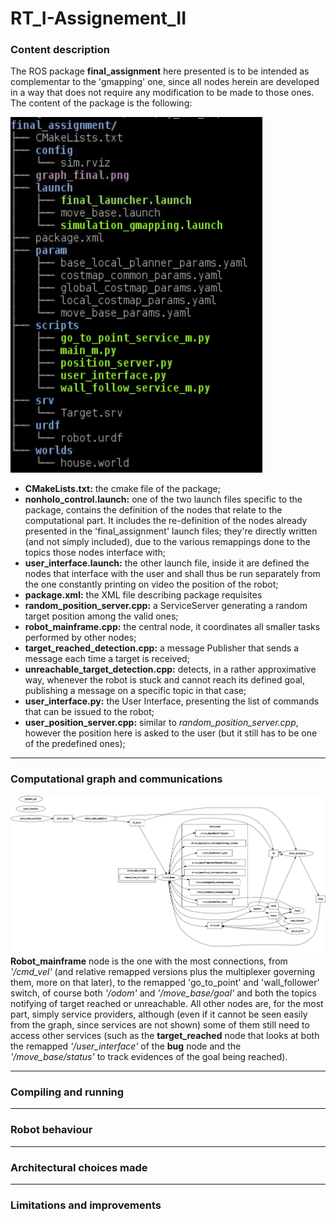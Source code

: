 #  RT_I-Assignement_II

### Content description 

The ROS package **final_assignment** here presented is to be intended as complementar to the 'gmapping' one,
since all nodes herein are developed in a way that does not require any modification to be made to those ones.
The content of the package is the following:

![package_tree](images/final_tree.png)
- **CMakeLists.txt:** the cmake file of the package;
- **nonholo_control.launch:** one of the two launch files specific to the package, contains 
	the definition of the nodes that relate to the computational part. It includes the re-definition of the
	nodes already presented in the 'final_assignment' launch files; they're directly written 
	(and not simply included), due to the various remappings done to the topics those nodes interface with;
- **user_interface.launch:** the other launch file, inside it are defined the nodes that interface with the
	user and shall thus be run separately from the one constantly printing on video the position of the
	robot;
- **package.xml:** the XML file describing package requisites
- **random_position_server.cpp:** a ServiceServer generating a random target position among the valid ones;
- **robot_mainframe.cpp:** the central node, it coordinates all smaller tasks performed by other nodes;
- **target_reached_detection.cpp:** a message Publisher that sends a message each time a target is received;
- **unreachable_target_detection.cpp:** detects, in a rather approximative way, whenever the robot is stuck and
	cannot reach its defined goal, publishing a message on a specific topic in that case;
- **user_interface.py:** the User Interface, presenting the list of commands that can be issued to the robot;
- **user_position_server.cpp:** similar to *random_position_server.cpp*, however the position here is asked to the
	user (but it still has to be one of the predefined ones);

---

### Computational graph and communications

![rqt_graph](graph_final.png)
**Robot_mainframe** node is the one with the most connections,
from _'/cmd_vel'_ (and relative remapped versions plus the multiplexer governing them, more on that later), to the 
remapped 'go_to_point' and 'wall_follower' switch, of course both _'/odom'_ and _'/move_base/goal'_ and both the
topics notifying of target reached or unreachable. All other nodes are, for the most part, simply service providers,
although (even if it cannot be seen easily from the graph, since services are not shown) some of them still need to
access other services (such as the **target_reached** node that looks at both the remapped _'/user_interface'_ of the
**bug** node and the _'/move_base/status'_ to track evidences of the goal being reached).

---

### Compiling and running
<!---
Both the _'gmapping'_ and _'final_assignment'_ packages are **necessary** to run the package here provided (and thus
required by the CMake file). If all three packages are present on the machine it's sufficient to run 
```bash
# catkin_make
```
in the root directory of the ROS workspace to compile everything.

As mentioned, two separate launch files are included in the package, both need to be run simultaneously on separate shells
in order to control the robot and observe its position. Moreover, the _simulation_gmapping.launch_ file present inside
_'final_assignment'_ package has to be run in another shell window to run both **rviz** and **Gazebo**, necessary for 
the simulation.
```bash
# roslaunch final_assignment simulation_gmapping.launch

# roslaunch nonholo_control nonholo_control.launch

# roslaunch nonholo_control user_interface.launch
```
This specific order of the launch files calls is required, in order to have all nodes execution prerequisites met, and it's
suggested to wait until one of them has finished the startup phase before launching the next one.-->

---

### Robot behaviour
<!---
The robot, as demanded, can move around the environment, going towards one of the 6 goal coordinates allowed, using either
'move_base' or 'bug0' path planning algorithm, accepting new commands each time the previous goal is reached. Moreover, it can start following the walls of the environment without a fixed goal, behaviour during which a new command can be inserted at any given time. It should be mentioned that, due to the limited capabilities of the
'bug0' algorithm, it's possibile (and rather frequent) that the robots gets stuck in one of the "rooms" in the environment,
following the walls without ever actually managing to move towards the goal. To address that case, however, a simple recovery
behaviour has been implemented, having the robot fall back to the previous target (considered as a safe place) using the 'move_base'
algorithm (which is more robust, already presenting ad-hoc recovery behaviours in case of planning or driving errors) in case more 
than two minutes pass from the definition of a target and its achievement. While the robot is trying to reach a goal its position,
goal and distance between the two are printed on screen (and thus to the log file) enabling the tracking of the system.-->

---

### Architectural choices made
<!---
As mentioned, a peculiar design choice was made before starting this project: no modifications were allowed to the _'final_assignment'_
nor to the _'gmapping'_ packages: this Black Box approach was sought after in order to simulate an industrial environment, where notions
about the tools given may come solely from the observation of the system behaviour, without any knowledge of the inner mechanisms
(for whichever legal or industrial reasson). However, being said packages (_'final_assignment'_ in particular) not designed to be used
in this way, the work that had to be done was quite the challenge and required some non-trivial component to work properly, together with
some "unelegant" (but, I believe, necessary) choice.
The atwo algorithms, 'move_base' and 'bug0', have very different approaches to the problem
- the former basing its behaviour on actions and messages, being able to automatically react to a new goal instance and constantly
	emitting status messages;
- the latter retrieving the target position from a parameter server in specific states of its operation, not being able to react to
	external stimuli;	
This meant that a lot of the operations and services provided by the **nonholo_control** package have to deal with very different
communication mechanisms, trying to hide this differences (abstracting the inner workings) from the the **robot_mainframe** node,
which has been developed in a way that allows for other planning algorithms to be added with very little modification to the code.
The first problem encountered was to avoid crosstalk on the _'/cmd_vel'_ topic, since both algorithms output a driving 
message tehere by default: for that reason, the velocity output topics of those nodes have been remapped, and a multiplexer has been 
used to shift control over the channel to either of the two, depending on the user preferences. A similar problem was faced when
dealing with the "wall follower" behaviour, to be implemented independently from the planning algorithm used at any given time:
since 'bug_m' would generally control the services for switching on and off the "go_to_point" and "wall_follower" behaviours its
requests had to be silenced while the robot was following the walls by user choice (or it would try to drive the robot back to its
previous target). For this end a service resembling a mutex, but actually closer to a conditional router, was designed and, once
again, the services from the algorithms remapped to retrieve which node made each request.
Finally, what probably constituted the most labour intensive part of the design and debugging process was working around the target
retrieval method of the 'bug_m': as mentioned, this originally happened in two very specific cases, either at the booting of the node
(where two values provided by the parameter server are read) or whenever a previous target was reached, when a call to a user interface
service was made before reading the parameters (which, at the time of the response, would be updated with new values inserted by the 
user via the UI). Unfortunatly, this was not viable since this service call has been used to detect the reaching of a target from
'bug_m' perspective, so the current user interface could not communicate directly with this service. But the response to such service
had to wait until a new target was issued from the user, or 'bug' node would read the target coordinates *before* the update.
A conditional variable, coupled with a mutex, has been used to prevent such service callback to return before a new target was issued 
(detected by reading the _'/move_base/goal'_ topic): however, being all services and topics for the node queued by default in the same
Callback Queue, and being it checked by a single Spinner, using a conditional variable in that service callback would mean block the
entire process, making the system hang indefinitely (since no messages from _'/move_base/goal'_ would be read, thus never modifying
the conditional variable). To avoid this issue a separate Callback Queue, together with an additional spinner run in a new thread of the node,
was designed, so that the blocking of that queue would not prevent all other messages and services calls from being served.
This, however, could not work in all scenarios: whenever a target was deemed unreachable and the recovery behaviour adopted, the target would
fall back to its previous (safe) value, which means the robot changed target without having reached the previous one: in other words,
there is no way of communicating such change to the 'bug' node, which would not recognize the new goal as the valid one, leading to
numerous problems (eg. the bug0 algorithm would not stop, evaluating the proximity with respect to the old goal while being driven towards 
the new one): the only solution found for that was to commpletely restart the 'bug' node, taking advantage of the fact that the first target 
position is retrived at node booting. That's been accomplished using the *roslaunch* API from within a python script to launch a new instance 
of the node (which would by default shut down the previous one). It's by no mean an optimal strategy, but it's the only one that could work 
(at least that I knew of) without modifying the 'bug_m.py' script. -->

---

### Limitations and improvements
<!---
Of course, one main issue related to the approach followed is that the entire project is largely unoptimized, many more services and
checks are implemented with respect to what would have been by modifying few lines of code in the 'bug_m' script. On top of that, the 
recovery behaviour is quite rudimental and, due to the way the system operates, it automatically changes the planning algorithm to 
'move_base', no matter what was used before (but it can easily be reverted back to 'bug0' via the UI once the safe goal is reached).
Even more, having to restart a node to make everything work is generally a strategy to avoid but, since it's technically due to a planning
error, it's not completely inappropriate either: for sure not the most elegant approach.
As a side note, more graphical than anything, once a wall following procedure is started the previous goal is still displayed on 
'rviz', which might confuse an unexperienced user.
Moreover, having always both planners work on each target but reading up only one of the two outputs is surely a waste of resources,
which would need to be optimized in a real world scenario.
Lastly, since the check on a target being reached is leaved to the pre-existing algorithms, the parameters therein define the tolerance
of the final position with respect to the given goal, which can lead to some occasional problem, where the distance from the target would
be just slightly larger than the threshold and both 'bug0' and 'move_base' would need few seconds to stop, even if the robot is not moving 
(but in all tests performed still managed to converge, thanks to 'move_base' target detection). A simple workaround would be to enlarge the
tolerance value in 'bug_m.py' script to something closer to 0.5, which wasn't done here since that value is hardcoded in the script itself. -->

